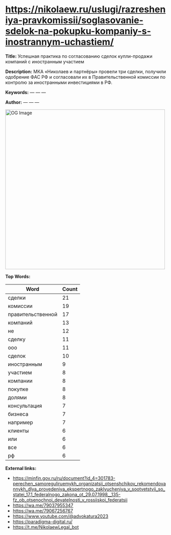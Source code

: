 # https://nikolaew.ru/uslugi/razresheniya-pravkomissii/soglasovanie-sdelok-na-pokupku-kompaniy-s-inostrannym-uchastiem/

**Title:** Успешная практика по согласованию сделок купли-продажи компаний с иностранным участием

**Description:** МКА «Николаев и партнёры» провели три сделки, получили одобрение ФАС РФ и согласовали их в Правительственной комиссии по контролю за иностранными инвестициями в РФ.

**Keywords:** — — —

**Author:** — — —

<img src="https://nikolaew.ru/bitrix/templates/MK/img/micro-img.jpg" alt="OG Image" width="500px">

**Top Words:**

| Word       | Count |
|------------|-------|
| сделки     | 21    |
| комиссии   | 19    |
| правительственной | 17    |
| компаний   | 13    |
| не         | 12    |
| сделку     | 11    |
| ооо        | 11    |
| сделок     | 10    |
| иностранным | 9     |
| участием   | 8     |
| компании   | 8     |
| покупке    | 8     |
| долями     | 8     |
| консультация | 7     |
| бизнеса    | 7     |
| например   | 7     |
| клиенты    | 6     |
| или        | 6     |
| все        | 6     |
| рф         | 6     |


**External links:**

- https://minfin.gov.ru/ru/document?id_4=301783-perechen_samoreguliruemykh_organizatsii_otsenshchikov_rekomendovannykh_dlya_provedeniya_ekspertnogo_zaklyucheniya_v_sootvetstvii_so_statei_17.1_federalnogo_zakona_ot_29.07.1998__135-fz_ob_otsenochnoi_deyatelnosti_v_rossiiskoi_federatsii
- https://wa.me/79037955347
- https://wa.me/79067256767
- https://www.youtube.com/@advokatura2023
- https://paradigma-digital.ru/
- https://t.me/NikolaewLegal_bot

